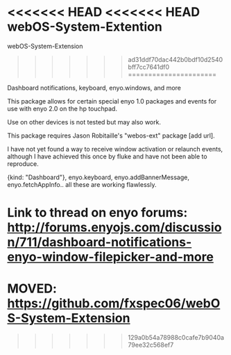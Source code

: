 <<<<<<< HEAD
<<<<<<< HEAD
webOS-System-Extention
=======
webOS-System-Extension
>>>>>>> ad31ddf70dac442b0bdf10d2540bff7cc7641df0
======================

Dashboard notifications, keyboard, enyo.windows, and more



This package allows for certain special enyo 1.0 packages and events for use with enyo 2.0 on the hp touchpad.

Use on other devices is not tested but may also work.

This package requires Jason Robitaille's "webos-ext" package [add url].

I have not yet found a way to receive window activation or relaunch events, although I have achieved this once by fluke and have not been able to reproduce.

{kind: "Dashboard"}, enyo.keyboard, enyo.addBannerMessage, enyo.fetchAppInfo.. all these are working flawlessly.

Link to thread on enyo forums:
http://forums.enyojs.com/discussion/711/dashboard-notifications-enyo-window-filepicker-and-more
=======
MOVED: https://github.com/fxspec06/webOS-System-Extension
===========================================================
>>>>>>> 129a0b54a78988c0cafe7b9040a79ee32c568ef7
